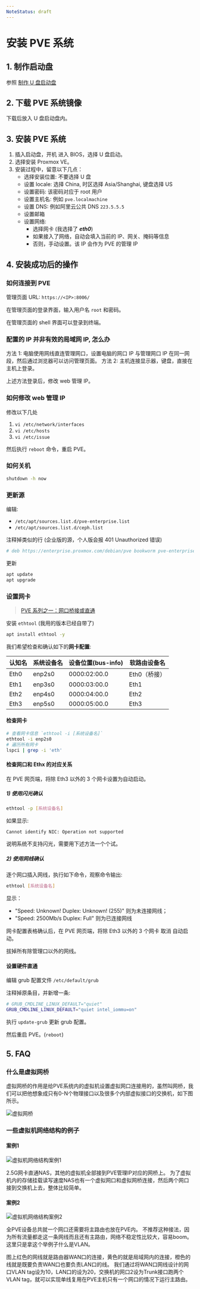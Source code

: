 ```yaml
---
NoteStatus: draft
---
```


# 安装 PVE 系统

## 1. 制作启动盘

参照 [制作 U 盘启动盘](./制作U盘启动盘.md)

## 2. 下载 PVE 系统镜像

下载后放入 U 盘启动盘内。

## 3. 安装 PVE 系统

1. 插入启动盘，开机 进入 BIOS，选择 U 盘启动。
2. 选择安装 Proxmox VE。
3. 安装过程中，留意以下几点：
   - 选择安装位置: 不要选择 U 盘
   - 设置 locale: 选择 China, 时区选择 Asia/Shanghai, 键盘选择 US
   - 设置密码: 该密码对应于 root 用户
   - 设置主机名: 例如 `pve.localmachine`
   - 设置 DNS: 例如阿里云公共 DNS `223.5.5.5`
   - 设置邮箱
   - 设置网络:
     - 选择网卡 (我选择了 ***eth0***)
     - 如果接入了网络，自动会填入当前的 IP、网关、掩码等信息
     - 否则，手动设置。该 IP 会作为 PVE 的管理 IP

## 4. 安装成功后的操作

### 如何连接到 PVE

管理页面 URL: `https://<IP>:8006/`

在管理页面的登录界面，输入用户名 `root` 和密码。

在管理页面的 shell 界面可以登录到终端。

### 配置的 IP 并非有效的局域网 IP, 怎么办

方法 1: 电脑使用网线直连管理网口，设置电脑的网口 IP 与管理网口 IP 在同一网段，然后通过浏览器可以访问管理页面。
方法 2: 主机连接显示器，键盘，直接在主机上登录。

上述方法登录后，修改 web 管理 IP。

### 如何修改 web 管理 IP

修改以下几处

1. `vi /etc/network/interfaces`
2. `vi /etc/hosts`
3. `vi /etc/issue`

然后执行 `reboot` 命令，重启 PVE。

### 如何关机

```sh
shutdown -h now
```

### 更新源

编辑:

- `/etc/apt/sources.list.d/pve-enterprise.list`
- `/etc/apt/sources.list.d/ceph.list`

注释掉类似的行 (企业版的源，个人版会报 401 Unauthorized 错误)

```sh
# deb https://enterprise.proxmox.com/debian/pve bookworm pve-enterprise
```

更新

```sh
apt update
apt upgrade
```

### 设置网卡

> [PVE 系列之一：网口桥接或直通](https://www.cnblogs.com/Yogile/p/17862514.html)

安装 `ethtool` (我用的版本已经自带了)

```sh
apt install ethtool -y
```

我们希望检查和确认如下的**网卡配置**:

认知名 | 系统设备名 | 设备位置(bus-info) | 软路由设备名
-----|--------|--------------|------------
Eth0 | enp2s0 | 0000:02:00.0 | Eth0（桥接）
Eth1 | enp3s0 | 0000:03:00.0 | Eth1
Eth2 | enp4s0 | 0000:04:00.0 | Eth2
Eth3 | enp5s0 | 0000:05:00.0 | Eth3

#### 检查网卡

```sh
# 查看网卡信息 `ethtool -i [系统设备名]`
ethtool -i enp2s0
# 遍历所有网卡
lspci | grep -i 'eth'
```

#### 检查网口和 Ethx 的对应关系

在 PVE 网页端，将除 Eth3 以外的 3 个网卡设置为自动启动。

##### 1) 使用闪光确认

```sh
ethtool -p [系统设备名]
```

如果显示:

```sh
Cannot identify NIC: Operation not supported
```

说明系统不支持闪光，需要用下述方法一个个试。

##### 2) 使用网线确认

逐个网口插入网线，执行如下命令，观察命令输出:

```sh
ethtool [系统设备名]
```

显示：

- "Speed: Unknown! Duplex: Unknown! (255)" 则为未连接网线；
- "Speed: 2500Mb/s Duplex: Full" 则为已连接网线

网卡配置表格确认后，在 PVE 网页端，将除 Eth3 以外的 3 个网卡 取消 自动启动。

拔掉所有除管理口以外的网线。

#### 设置硬件直通

编辑 grub 配置文件 `/etc/default/grub`

注释掉原条目，并新增一条:

```sh
# GRUB_CMDLINE_LINUX_DEFAULT="quiet"
GRUB_CMDLINE_LINUX_DEFAULT="quiet intel_iommu=on"
```

执行 `update-grub` 更新 grub 配置。

然后重启 PVE。(`reboot`)

## 5. FAQ

### 什么是虚拟网桥

虚拟网桥的作用是给PVE系统内的虚拟机设置虚拟网口连接用的，虽然叫网桥，我们可以把他想象成只有0-N个物理接口以及很多个内部虚拟接口的交换机，如下图所示。

![虚拟网桥](./.assets/虚拟网桥.webp)

### 一些虚拟机网络结构的例子

#### 案例1

![虚拟机网络结构案例1](./.assets/虚拟机网络结构1.webp)

2.5G网卡直通NAS，其他的虚拟机全部接到PVE管理IP对应的网桥上。
为了虚拟机内的存储挂载读写速度NAS也有一个虚拟网口和虚拟网桥连接，然后两个网口接到交换机上去，整体比较简单。

#### 案例2

![虚拟机网络结构案例2](./.assets/虚拟机网络结构2.webp)

全PVE设备总共就一个网口还需要将主路由也放在PVE内。
不推荐这种接法，因为所有流量都走这一条网线而且还有主路由，网络不稳定性比较大，容易boom。
这里只是拿这个举例子什么是VLAN。

图上红色的网线就是路由器WAN口的连接，黄色的就是局域网内的连接，橙色的线就是既要负责WAN口也要负责LAN口的线。
我们通过将WAN口网线设计的网口VLAN tag设为10，LAN口的设为20，交换机的网口2设为Trunk接口跑两个VLAN tag，就可以实现单线复用在PVE主机只有一个网口的情况下运行主路由。
